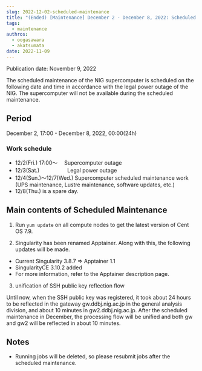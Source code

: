 ```yaml
---
slug: 2022-12-02-scheduled-maintenance
title: "(Ended) [Maintenance] December 2 - December 8, 2022: Scheduled Maintenance."
tags:
  - maintenance
authros:
  - oogasawara
  - akatsumata
date: 2022-11-09
---
```


Publication date: November 9, 2022

The scheduled maintenance of the NIG supercomputer is scheduled on the following date and time in accordance with the legal power outage of the NIG. The supercomputer will not be available during the scheduled maintenance.

## Period

December 2, 17:00 - December 8, 2022, 00:00(24h)


### Work schedule

- 12/2(Fri.) 17:00～ 　Supercomputer outage
- 12/3(Sat.) 　　　　　Legal power outage
- 12/4(Sun.)～12/7(Wed.) Supercomputer scheduled maintenance work (UPS maintenance, Lustre maintenance, software updates, etc.)
- 12/8(Thu.) is a spare day.


## Main contents of Scheduled Maintenance

1. Run `yum update` on all compute nodes to get the latest version of Cent OS 7.9.

2. Singularity has been renamed Apptainer. Along with this, the following updates will be made.

- Current Singularity 3.8.7 ⇒ Apptainer 1.1
- SingularityCE 3.10.2 added
- For more information, refer to the Apptainer description page.

3. unification of SSH public key reflection flow

Until now, when the SSH public key was registered, it took about 24 hours to be reflected in the gateway gw.ddbj.nig.ac.jp in the general analysis division, and about 10 minutes in gw2.ddbj.nig.ac.jp. After the scheduled maintenance in December, the processing flow will be unified and both gw and gw2 will be reflected in about 10 minutes.


## Notes
- Running jobs will be deleted, so please resubmit jobs after the scheduled maintenance.
